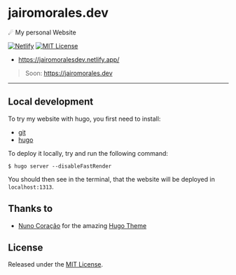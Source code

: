# jairomorales.dev
☄ My personal Website

[![Netlify](https://img.shields.io/netlify/4acb3c9b-fbcd-488e-be70-18942eb2669f?logo=netlify)](https://www.netlify.com/) [![MIT License](https://img.shields.io/github/license/icky17/jairomorales.dev)](LICENSE.md)

- https://jairomoralesdev.netlify.app/

> Soon: https://jairomorales.dev

___
## Local development

To try my website with hugo, you first need to install:

- [git](https://git-scm.com/)
- [hugo](https://gohugo.io/installation/)

To deploy it locally, try and run the following command:

```shell
$ hugo server --disableFastRender
```

You should then see in the terminal, that the website will be deployed in `localhost:1313`.

## Thanks to

- [Nuno Coração](https://github.com/nunocoracao) for the amazing [Hugo Theme](https://github.com/nunocoracao/blowfish)



## License

Released under the [MIT License](LICENSE.md).
